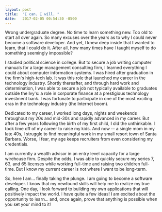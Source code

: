 ```yaml
---
layout: post
title:  "I can. I will. "
date:   2017-02-05 00:54:30 -0500
---
```



Wrong undergraduate degree. No time to learn something new. Too old to start all over again. So many excuses over the years as to why I could never become a software developer. And yet, I knew deep inside that I wanted to learn, that I could do it. After all, how many times have I taught myself to do something seemingly impossible? 

I studied political science in college. But to secure a job writing computer manuals for a large management consulting firm, I learned everything I could about computer information systems. I was hired after graduation in the firm's high-tech lab. It was this role that launched my career in the technology industry. Shortly thereafter, and through hard work and determination, I was able to secure a job not typically available to graduates outside the Ivy's: a role in corporate finance at a prestigious technology investment bank. I was fortunate to participate in one of the most exciting eras in the technology industry (the Internet boom). 

Dedicated to my career, I worked long days, nights and weekends throughout my 20s and mid-30s and rapidly advanced in my career. But after a few years following the birth of my first child, I did the unthinkable. I took time off of my career to raise my kids. And now -- a single mom in my late 40s, I struggle to find meaningful work in my small resort town of Santa Barbara. Worse, I fear, my age keeps recruiters from even considering my credentials. 

I am currently a wealth advisor in an entry level capacity for a large wirehouse firm. Despite the odds, I was able to quickly secure my series 7, 63, and 65 licenses while working full-time and raising two children full-time. But I know my current career is not where I want to be long-term. 

So, here I am... finally taking the plunge. I am going to become a software developer. I know that my newfound skills will help me to realize my true calling. One day, I look forward to building my own applications that will positively impact the world. I have quite a few ideas! I am excited about the opportunity to learn... and, once again, prove that anything is possible when you set your mind to it! 
